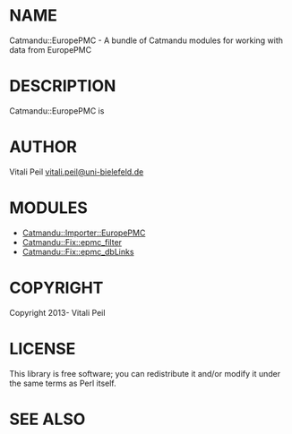 # NAME

Catmandu::EuropePMC - A bundle of Catmandu modules for working with data from EuropePMC

# DESCRIPTION

Catmandu::EuropePMC is

# AUTHOR

Vitali Peil <vitali.peil@uni-bielefeld.de>

# MODULES

- [Catmandu::Importer::EuropePMC](https://metacpan.org/pod/Catmandu::Importer::EuropePMC)
- [Catmandu::Fix::epmc_filter](https://metacpan.org/pod/Catmandu::Fix::epmc_filter)
- [Catmandu::Fix::epmc_dbLinks](https://metacpan.org/pod/Catmandu::Fix::epmc_dbLinks)

# COPYRIGHT

Copyright 2013- Vitali Peil

# LICENSE

This library is free software; you can redistribute it and/or modify
it under the same terms as Perl itself.

# SEE ALSO
